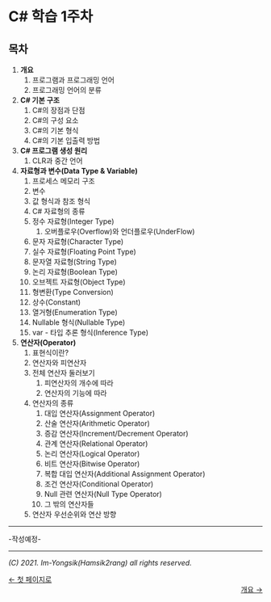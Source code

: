 # C# 학습 1주차

## 목차

1.  **개요**
    1.  프로그램과 프로그래밍 언어
    2.  프로그래밍 언어의 분류
2.  **C# 기본 구조**
    1.  C#의 장점과 단점
    2.  C#의 구성 요소
    3.  C#의 기본 형식
    4.  C#의 기본 입출력 방법
3.  **C# 프로그램 생성 원리**
    1.  CLR과 중간 언어
4.  **자료형과 변수(Data Type & Variable)**
    1.  프로세스 메모리 구조
    2.  변수
    3.  값 형식과 참조 형식
    4.  C# 자료형의 종류
    5.  정수 자료형(Integer Type)
        1.  오버플로우(Overflow)와 언더플로우(UnderFlow)
    6.  문자 자료형(Character Type)
    7.  실수 자료형(Floating Point Type)
    8.  문자열 자료형(String Type)
    9.  논리 자료형(Boolean Type)
    10.  오브젝트 자료형(Object Type)
    11.  형변환(Type Conversion)
    12.  상수(Constant)
    13.  열거형(Enumeration Type)
    14.  Nullable 형식(Nullable Type)
    15.  var - 타입 추론 형식(Inference Type)
5.  **연산자(Operator)**
    1.  표현식이란?
    2.  연산자와 피연산자
    3.  전체 연산자 둘러보기
        1.  피연산자의 개수에 따라
        2.  연산자의 기능에 따라
    4.  연산자의 종류
        1.  대입 연산자(Assignment Operator)
        2.  산술 연산자(Arithmetic Operator)
        3.  증감 연산자(Increment/Decrement Operator)
        4.  관계 연산자(Relational Operator)
        5.  논리 연산자(Logical Operator)
        6.  비트 연산자(Bitwise Operator)
        7.  복합 대입 연산자(Additional Assignment Operator)
        8.  조건 연산자(Conditional Operator)
        9.  Null 관련 연산자(Null Type Operator)
        10.  그 밖의 연산자들
    5.  연산자 우선순위와 연산 방향

----

-작성예정-

----

*(C) 2021. Im-Yongsik(Hamsik2rang) all rights reserved.*

<div style="text-align:left"> <a href="./">← 첫 페이지로</a><div/>
<div style="text-align:right"> <a href="./Main_Text/1.개요.md">개요 →</a><div/>





